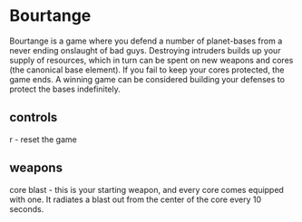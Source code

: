 Bourtange
=========
Bourtange is a game where you defend a number of planet-bases from a never ending onslaught of bad guys. Destroying intruders builds up your supply of resources, which in turn can be spent on new weapons and cores (the canonical base element). If you fail to keep your cores protected, the game ends. A winning game can be considered building your defenses to protect the bases indefinitely.

controls
--------
r - reset the game

weapons
-------
core blast - this is your starting weapon, and every core comes equipped with one. It radiates a blast out from the center of the core every 10 seconds.